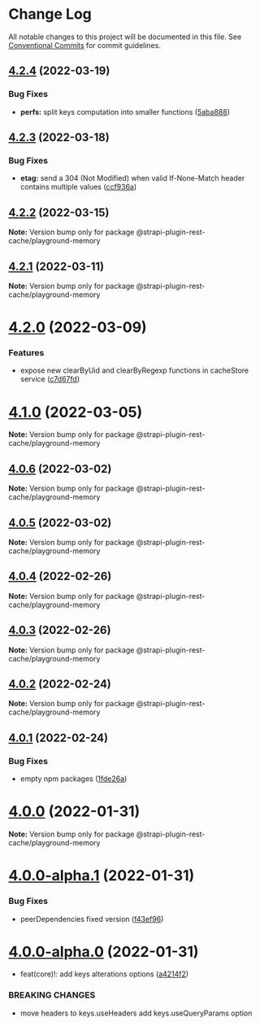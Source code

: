 # Change Log

All notable changes to this project will be documented in this file.
See [Conventional Commits](https://conventionalcommits.org) for commit guidelines.

## [4.2.4](https://github.com/strapi-community/strapi-plugin-rest-cache/compare/v4.2.3...v4.2.4) (2022-03-19)


### Bug Fixes

* **perfs:** split keys computation into smaller functions ([5aba888](https://github.com/strapi-community/strapi-plugin-rest-cache/commit/5aba8888cf132be241ef8a1ced7a83bfb1a626cb))





## [4.2.3](https://github.com/strapi-community/strapi-plugin-rest-cache/compare/v4.2.2...v4.2.3) (2022-03-18)


### Bug Fixes

* **etag:** send a 304 (Not Modified) when valid If-None-Match header contains multiple values ([ccf936a](https://github.com/strapi-community/strapi-plugin-rest-cache/commit/ccf936a02fbbb04a13bcf8143dd6009a3d1148c5))





## [4.2.2](https://github.com/strapi-community/strapi-plugin-rest-cache/compare/v4.2.1...v4.2.2) (2022-03-15)

**Note:** Version bump only for package @strapi-plugin-rest-cache/playground-memory





## [4.2.1](https://github.com/strapi-community/strapi-plugin-rest-cache/compare/v4.2.0...v4.2.1) (2022-03-11)

**Note:** Version bump only for package @strapi-plugin-rest-cache/playground-memory





# [4.2.0](https://github.com/strapi-community/strapi-plugin-rest-cache/compare/v4.1.0...v4.2.0) (2022-03-09)


### Features

* expose new clearByUid and clearByRegexp functions in cacheStore service ([c7d67fd](https://github.com/strapi-community/strapi-plugin-rest-cache/commit/c7d67fd532ccca66df90b3621061ba2d65b70fe1))





# [4.1.0](https://github.com/strapi-community/strapi-plugin-rest-cache/compare/v4.0.6...v4.1.0) (2022-03-05)

**Note:** Version bump only for package @strapi-plugin-rest-cache/playground-memory





## [4.0.6](https://github.com/strapi-community/strapi-plugin-rest-cache/compare/v4.0.5...v4.0.6) (2022-03-02)

**Note:** Version bump only for package @strapi-plugin-rest-cache/playground-memory





## [4.0.5](https://github.com/strapi-community/strapi-plugin-rest-cache/compare/v4.0.4...v4.0.5) (2022-03-02)

**Note:** Version bump only for package @strapi-plugin-rest-cache/playground-memory





## [4.0.4](https://github.com/strapi-community/strapi-plugin-rest-cache/compare/v4.0.3...v4.0.4) (2022-02-26)

**Note:** Version bump only for package @strapi-plugin-rest-cache/playground-memory





## [4.0.3](https://github.com/strapi-community/strapi-plugin-rest-cache/compare/v4.0.2...v4.0.3) (2022-02-26)

**Note:** Version bump only for package @strapi-plugin-rest-cache/playground-memory





## [4.0.2](https://github.com/strapi-community/strapi-plugin-rest-cache/compare/v4.0.1...v4.0.2) (2022-02-24)

**Note:** Version bump only for package @strapi-plugin-rest-cache/playground-memory





## [4.0.1](https://github.com/strapi-community/strapi-plugin-rest-cache/compare/v4.0.0...v4.0.1) (2022-02-24)


### Bug Fixes

* empty npm packages ([1fde26a](https://github.com/strapi-community/strapi-plugin-rest-cache/commit/1fde26a1da956c854661b036bc48483c49f9f75e))





# [4.0.0](https://github.com/strapi-community/strapi-plugin-rest-cache/compare/v4.0.0-alpha.1...v4.0.0) (2022-01-31)

**Note:** Version bump only for package @strapi-plugin-rest-cache/playground-memory





# [4.0.0-alpha.1](https://github.com/strapi-community/strapi-plugin-rest-cache/compare/v4.0.0-alpha.0...v4.0.0-alpha.1) (2022-01-31)


### Bug Fixes

* peerDependencies fixed version ([f43ef96](https://github.com/strapi-community/strapi-plugin-rest-cache/commit/f43ef96b87c274618ecd041b733ecfa22c824c74))





# [4.0.0-alpha.0](https://github.com/strapi-community/strapi-plugin-rest-cache/compare/v1.0.1-alpha.0...v4.0.0-alpha.0) (2022-01-31)


* feat(core)!: add keys alterations options ([a4214f2](https://github.com/strapi-community/strapi-plugin-rest-cache/commit/a4214f2fb90259400c1c5a9701b83221ac2fa1bb))


### BREAKING CHANGES

* move headers to keys.useHeaders
add keys.useQueryParams option
